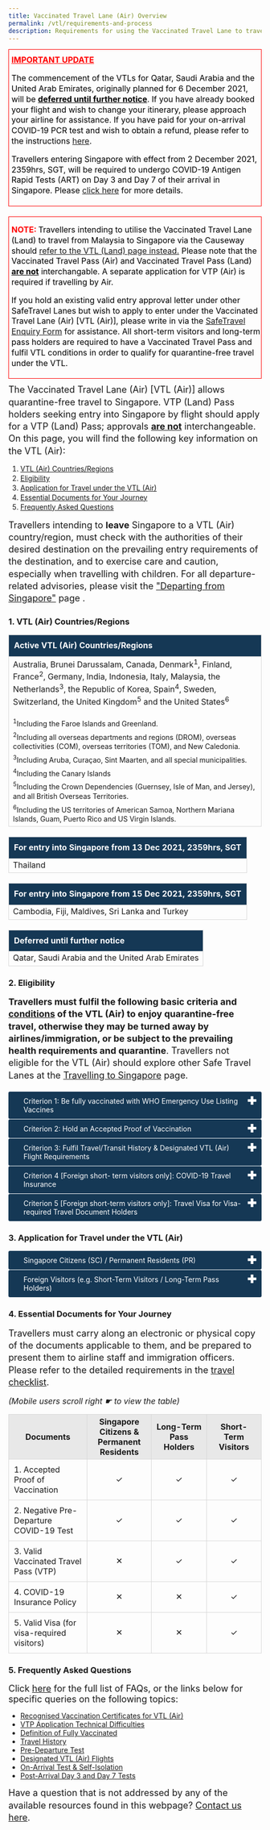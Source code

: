 ```yaml
---
title: Vaccinated Travel Lane (Air) Overview
permalink: /vtl/requirements-and-process
description: Requirements for using the Vaccinated Travel Lane to travel to Singapore by air
---
```

<div style="padding-left: 5px; padding-bottom: 20px; margin-bottom:20px; font-size:16px; line-height:1.0; color:red; border-style: solid; border-width: 1px;">
	<p style="font-size:16px; margin-top:10px; margin-bottom:0px;line-height:1.3; color:red;"><b><u>IMPORTANT UPDATE</u></b></p>
	<p style="font-size:16px; margin-top:15px; margin-bottom:0px;line-height:1.3;color:black;">The commencement of the VTLs for Qatar, Saudi Arabia and the United Arab Emirates, originally planned for 6 December 2021, will be <b><u>deferred until further notice</u></b>. If you have already booked your flight and wish to change your itinerary, please approach your airline for assistance. If you have paid for your on-arrival COVID-19 PCR test and wish to obtain a refund, please refer to the instructions <a href="/health/faq#refunds" target="_blank">here</a>.
	</p>
	<p style="font-size:16px; margin-top:15px; margin-bottom:0px;line-height:1.3;color:black;">Travellers entering Singapore with effect from 2 December 2021, 2359hrs, SGT, will be required to undergo COVID-19 Antigen Rapid Tests (ART) on Day 3 and Day 7 of their arrival in Singapore. Please <a href="/vtl/travel-checklist#postarrivaltests" target="_blank">click here</a> for more details.</p>
	</div>

<div style="padding-left: 5px; padding-bottom: 20px; margin-bottom:10px; font-size:16px; line-height:1.0; color:red; border-style: solid; border-width: 1px;">
	<p style="font-size:16px; margin-top:0px; margin-bottom:0px;line-height:1.3;"></p>
	<p style="font-size:16px; margin-top:15px; margin-bottom:0px;line-height:1.3;"><b><span style="color:red;">NOTE:</span> </b><span style="color:black;">Travellers intending to utilise the Vaccinated Travel Lane (Land) to travel from Malaysia to Singapore via the Causeway should <a href="/vtl-land/overview">refer to the VTL (Land) page instead.</a> Please note that the Vaccinated Travel Pass (Air) and Vaccinated Travel Pass (Land) <b><u>are not</u></b> interchangable. A separate application for VTP (Air) is required if travelling by Air.</span></p>
	<p style="font-size:16px; margin-top:15px; margin-bottom:0px;line-height:1.3;"><span style="color:black;">If you hold an existing valid entry approval letter under other SafeTravel Lanes but wish to apply to enter under the Vaccinated Travel Lane (Air) [VTL (Air)], please write in via the <a target="_blank" href="http://go.gov.sg/sto-enquiry">SafeTravel Enquiry Form</a> for assistance. All short-term visitors and long-term pass holders are required to have a Vaccinated Travel Pass and fulfil VTL conditions in order to qualify for quarantine-free travel under the VTL.</span></p>
	</div>

<!--<div style="padding-left: 5px; padding-bottom: 20px; padding-top:15px; font-size:16px; line-height:1.0; background-color:#f8f8f8; border-style: solid; border-width: 1px; margin-bottom:20px;">
	<p style="font-size:18px; margin-top:0px; margin-bottom:0px; line-height:1.5;"><span style="color:red;"><b>Please note that for Vaccinated Travel Pass (VTP) applications:</b></span></p>
		<ol style="font-size:18px; margin-top:20px; margin-bottom:0px; line-height:1.5;">
	<li style="font-size:18px; margin-top:20px; margin-bottom:0px; line-height:1.5;">There is <u><b>no quota</b></u> on VTPs issued for air travel. Due to the high volume of VTP applications, only those who are entering Singapore between 30 Nov 2021 and 6 Dec 2021 (both dates inclusive) may apply at this point in time.</li>
			<li style="font-size:18px; margin-top:20px; margin-bottom:0px; line-height:1.5;">Get ready your passport, <a href="/vtl/faq#QRcode" target="_blank">proof of vaccination</a> and self-isolation address before applying.</li>
			<li style="font-size:18px; margin-top:20px; margin-bottom:0px; line-height:1.5;">Singapore Citizens and Permanent Residents do not need to apply. However, <b>they must also comply with all the requirements stated in the</b> <a href="/vtl/travel-checklist" target="_blank"><b>VTL Traveller's Checklist</b></a>.</li>
	</ol>
</div>-->


<p style="font-size:18px; margin-top:0px; margin-bottom:0px; line-height:1.35;">The Vaccinated Travel Lane (Air) [VTL (Air)] allows quarantine-free travel to Singapore. VTP (Land) Pass holders seeking entry into Singapore by flight should apply for a VTP (Land) Pass; approvals <b><u>are not</u></b> interchangeable. On this page, you will find the following key information on the VTL (Air):</p>
<ol>
	<li style="line-height:1.35;"><a href="#countries">VTL (Air) Countries/Regions</a></li>
	<li style="line-height:1.35;"><a href="#Eligibility">Eligibility</a></li>
	<li style="line-height:1.35;"><a href="#Application">Application for Travel under the VTL (Air)</a></li>
	<li style="line-height:1.35;"><a href="#Documents">Essential Documents for Your Journey</a></li>
	<li style="line-height:1.35;"><a href="#FAQ">Frequently Asked Questions</a></li>
</ol>

<p style="font-size:18px; margin-top:0px; margin-bottom:0px; line-height:1.35;">Travellers intending to <b>leave</b> Singapore to a VTL (Air) country/region, must check with the authorities of their desired destination on the prevailing entry requirements of the destination, and to exercise care and caution, especially when travelling with children. For all departure-related advisories, please visit the <a target="_blank" href="/departing/overview">"Departing from Singapore"</a> page .</p>

<div id="countries"></div>

### 1. VTL (Air) Countries/Regions

<table>
<tbody>
	<tr>
<td style="font-size: 16px; border-left:1px solid #D8D8D8; border-right:1px solid #D8D8D8;border-top:1px solid #D8D8D8; border-bottom:1px solid #D8D8D8; text-align:left;vertical-align:middle;padding:10px; background-color:#153855;color:white; line-height:1.35;"><b>Active VTL (Air) Countries/Regions</b></td>
		</tr>
	<tr>
	<td style="font-size: 16px; border-left:1px solid #D8D8D8; border-right:1px solid #D8D8D8;border-top:1px solid #D8D8D8; border-bottom:1px solid #D8D8D8; text-align: left; vertical-align:middle; line-height:1.35;"> Australia, Brunei Darussalam, Canada, Denmark<sup>1</sup>, Finland, France<sup>2</sup>, Germany, India, Indonesia, Italy, Malaysia, the Netherlands<sup>3</sup>, the Republic of Korea, Spain<sup>4</sup>, Sweden, Switzerland, the United Kingdom<sup>5</sup> and the United States<sup>6</sup>
		<p style="margin-top:20px; margin-bottom:0px; font-size:14px; line-height:1.35;"><sup>1</sup>Including the Faroe Islands and Greenland.</p>
<p style="margin-top:5px; margin-bottom:0px; font-size:14px; line-height:1.35;"><sup>2</sup>Including all overseas departments and regions (DROM), overseas collectivities (COM), overseas territories (TOM), and New Caledonia.</p>
<p style="margin-top:5px; margin-bottom:0px; font-size:14px; line-height:1.35;"><sup>3</sup>Including Aruba, Curaçao, Sint Maarten, and all special municipalities.</p>
<p style="margin-top:5px; margin-bottom:0px; font-size:14px; line-height:1.35;"><sup>4</sup>Including the Canary Islands</p>
<p style="margin-top:5px; margin-bottom:0px; font-size:14px; line-height:1.35;"><sup>5</sup>Including the Crown Dependencies (Guernsey, Isle of Man, and Jersey), and all British Overseas Territories.</p>
<p style="margin-top:5px; margin-bottom:0px; font-size:14px; line-height:1.35;"><sup>6</sup>Including the US territories of American Samoa, Northern Mariana Islands, Guam, Puerto Rico and US Virgin Islands.</p>
</td>
	</tr>
	</tbody>
	</table>

<p style="margin-top:20px;"></p>
<table>
<tbody>
	<tr>
<td style="font-size: 16px; line-height:1.35;border-left:1px solid #D8D8D8; border-right:1px solid #D8D8D8;border-top:1px solid #D8D8D8; border-bottom:1px solid #D8D8D8; text-align:left;vertical-align:middle;padding:10px; background-color:#153855; color:white;"><b>For entry into Singapore from 13 Dec 2021, 2359hrs, SGT</b></td>
		</tr>
	<tr>
	<td style="font-size: 16px; line-height:1.35; border-left:1px solid #D8D8D8; border-right:1px solid #D8D8D8;border-top:1px solid #D8D8D8; border-bottom:1px solid #D8D8D8; text-align: left; vertical-align:middle;">Thailand</td>
	</tr>
	</tbody>
	</table>
<p style="margin-top:20px;"></p>
<table>
<tbody>
	<tr>
<td style="font-size: 16px; line-height:1.35;border-left:1px solid #D8D8D8; border-right:1px solid #D8D8D8;border-top:1px solid #D8D8D8; border-bottom:1px solid #D8D8D8; text-align:left;vertical-align:middle;padding:10px; background-color:#153855; color:white;"><b>For entry into Singapore from 15 Dec 2021, 2359hrs, SGT</b></td>
		</tr>
	<tr>
	<td style="font-size: 16px; line-height:1.35; border-left:1px solid #D8D8D8; border-right:1px solid #D8D8D8;border-top:1px solid #D8D8D8; border-bottom:1px solid #D8D8D8; text-align: left; vertical-align:middle;">Cambodia, Fiji, Maldives, Sri Lanka and Turkey</td>
	</tr>
	</tbody>
	</table>
<p style="margin-top:20px;"></p>
<table>
<tbody>
	<tr>
<td style="font-size: 16px; line-height:1.35;border-left:1px solid #D8D8D8; border-right:1px solid #D8D8D8;border-top:1px solid #D8D8D8; border-bottom:1px solid #D8D8D8; text-align:left;vertical-align:middle;padding:10px; background-color:#153855; color:white;"><b>Deferred until further notice</b></td>
		</tr>
	<tr>
	<td style="font-size: 16px; line-height:1.35; border-left:1px solid #D8D8D8; border-right:1px solid #D8D8D8;border-top:1px solid #D8D8D8; border-bottom:1px solid #D8D8D8; text-align: left; vertical-align:middle;">Qatar, Saudi Arabia and the United Arab Emirates</td>
	</tr>
	</tbody>
	</table>
<p style="margin-top:20px;"></p>
<!--<table>
<tbody>
	<tr>
<td style="font-size: 16px; line-height:1.35; border-left:1px solid #D8D8D8; border-right:1px solid #D8D8D8;border-top:1px solid #D8D8D8; border-bottom:1px solid #D8D8D8; text-align:left;vertical-align:middle;padding:10px;"><b>[Active VTL Countries/Regions]</b></td>
		<td style="font-size: 16px; line-height:1.35; border-left:1px solid #D8D8D8; border-right:1px solid #D8D8D8;border-top:1px solid #D8D8D8; border-bottom:1px solid #D8D8D8; text-align: left; vertical-align:middle;"> Australia, Brunei Darussalam, Canada, Denmark<sup>1</sup>, Germany, France<sup>2</sup>, Italy, the Netherlands<sup>3</sup>, the Republic of Korea, Spain<sup>4</sup>, Switzerland, the United Kingdom<sup>5</sup> and the United States<sup>6</sup></td>
</tr>
		<tr>
<td style="font-size: 16px; line-height:1.35; border-left:1px solid #D8D8D8; border-right:1px solid #D8D8D8;border-top:1px solid #D8D8D8; border-bottom:1px solid #D8D8D8; text-align:left;vertical-align:middle;padding:10px;"><b>[For entry into Singapore from 28 Nov 2021, 2359hrs, SGT]</b></td>
		<td style="font-size: 16px; line-height:1.35; border-left:1px solid #D8D8D8; border-right:1px solid #D8D8D8;border-top:1px solid #D8D8D8; border-bottom:1px solid #D8D8D8; text-align: left; vertical-align:middle;">Finland, India, Indonesia, Malaysia and Sweden</td>
</tr>
			<tr>
<td style="font-size: 16px; line-height:1.35; border-left:1px solid #D8D8D8; border-right:1px solid #D8D8D8;border-top:1px solid #D8D8D8; border-bottom:1px solid #D8D8D8; text-align:left;vertical-align:middle;padding:10px;"><b>[For entry into Singapore from 5 Dec 2021, 2359hrs, SGT]</b></td>
		<td style="font-size: 16px; line-height:1.35; border-left:1px solid #D8D8D8; border-right:1px solid #D8D8D8;border-top:1px solid #D8D8D8; border-bottom:1px solid #D8D8D8; text-align: left; vertical-align:middle;">Qatar, Saudi Arabia and the United Arab Emirates</td>
</tr>
	</tbody>
	</table>

<p style="margin-top:20px; margin-bottom:0px; font-size:16px; line-height:1.35;"><sup>1</sup>Including the Faroe Islands and Greenland.</p>
<p style="margin-top:5px; margin-bottom:0px; font-size:16px; line-height:1.35;"><sup>2</sup>Including all overseas departments and regions (DROM), overseas collectivities (COM), overseas territories (TOM), and New Caledonia.</p>
<p style="margin-top:5px; margin-bottom:0px; font-size:16px; line-height:1.35;"><sup>3</sup>Including Aruba, Curaçao, Sint Maarten, and all special municipalities.</p>
<p style="margin-top:5px; margin-bottom:0px; font-size:16px; line-height:1.35;"><sup>4</sup>Including the Canary Islands</p>
<p style="margin-top:5px; margin-bottom:0px; font-size:16px; line-height:1.35;"><sup>5</sup>Including the Crown Dependencies (Guernsey, Isle of Man, and Jersey), and all British Overseas Territories.</p>
<p style="margin-top:5px; margin-bottom:0px; font-size:16px; line-height:1.35;"><sup>6</sup>Including the US territories of American Samoa, Northern Mariana Islands, Guam, Puerto Rico and US Virgin Islands.</p>
-->

<!--<p style="font-size:18px; margin-top:0px; margin-bottom:15px; line-height:1.35;"><b>[Active VTL Countries/Regions]</b> Australia, Brunei Darussalam, Canada, Denmark<sup>1</sup>, France<sup>2</sup>, Germany, Italy, the Netherlands<sup>3</sup>, the Republic of Korea, Spain<sup>4</sup>, Switzerland, the United Kingdom<sup>5</sup> and the United States<sup>6</sup></p>

<p style="font-size:18px; margin-top:0px; margin-bottom:15px; line-height:1.35;"><b>[For entry into Singapore from 28 Nov 2021, 2359hrs, SGT]</b> Finland, India, Indonesia, Malaysia and Sweden</p>

<p style="font-size:18px; margin-top:0px; margin-bottom:15px; line-height:1.35;"><b>[For entry into Singapore from 5 Dec 2021, 2359hrs, SGT]</b> Qatar, Saudi Arabia, the United Arab Emirates</p>-->



<div id="Eligibility"></div>

### 2. Eligibility

<p style="font-size:18px; margin-top:0px; margin-bottom:20px; line-height:1.35;"><b>Travellers must fulfil the following basic criteria and <a target="_blank" href="/vtl/conditions">conditions</a> of the VTL (Air) to enjoy quarantine-free travel, otherwise they may be turned away by airlines/immigration, or be subject to the prevailing health requirements and quarantine</b>. Travellers not eligible for the VTL (Air) should explore other Safe Travel Lanes at the <a href="/arriving/overview" target="_blank">Travelling to Singapore</a> page.</p>


<html>

<head>
<meta charset="utf-8">
<title>Test Accordion</title>

<style>

input {
    display: none;
}

label {
    display: block;    
    padding: 10px 30px;
    margin: 0 0 1px 0;
    cursor: pointer;
    background: #153855;
    border-radius: 3px;
    color: #FFF;
    transition: ease .5s;
	position: relative;
}

label:hover {
    background: #346f9e;
}

label::after {
	font-family: "Font Awesome 5 Free";
	content: '\271A';
	font-weight: bold;
	font-size: 22px;
	position: absolute;
	right: 10px;
	top: 6px;
}

input:checked + label::after {
	content: '\2716';
}

.content {
    background: #FFFFFF;
    padding: 10px 25px;
    margin: 0 0 1px 0;
    border-radius: 3px;
}

input + label + .content {
    display: none;
}

input:checked + label + .content {
    display: block;
}
	
</style>
</head>
<body>

<input id="title1" type="checkbox">
<label for="title1">Criterion 1: Be fully vaccinated with WHO Emergency Use Listing Vaccines</label>

<div style="background-color:#edf4fa;" class="content">
<p style="line-height:1.3; font-size:18px;">Travellers must be fully vaccinated with WHO EUL vaccines (<a target="_blank" href="/health/vtsg">click here for definition</a> of fully vaccinated) at least two weeks before arrival in Singapore. </p>
<p style="line-height:1.3; font-size:18px;">Unvaccinated travellers who are 12 and below in this calendar year can travel to Singapore via the VTL (Air) if accompanied by a fully vaccinated VTL (Air) traveller.</p>
</div>

<input id="title2" type="checkbox">
<label for="title2">Criterion 2: Hold an Accepted Proof of Vaccination</label>

<div style="background-color:#edf4fa;" class="content" id="criteria">
<p style="line-height:1.3; font-size:18px;">Travellers must hold an accepted proof of vaccination in any of the following formats, depending on what is available in the traveller’s locality. More details can be found in our <a target="_blank" href="/vtl/faq#QRcode">FAQs</a>.</p>
	<p style="line-height:1.3; font-size:18px;">
	</p><ol style="margin-top:0px; list-style-type: disc;">
		<li style="font-size:18px; margin-top:10px; margin-bottom:0px; line-height:1.3;"><b>Singapore:</b>
			<ol style="list-style-type:lower-alpha;">
				<li style="line-height:1.3; margin-bottom:18px; font-size:18px;">Vaccination on the <a target="_blank" href="https://www.tracetogether.gov.sg/">TraceTogether</a> or <a target="_blank" href="https://www.healthhub.sg/">HealthHub app</a></li>
				<li style="line-height:1.3; margin-bottom:18px; font-size:18px;">Vaccination certificate(s) issued by the Singapore Ministry of Health; or</li>
				<li style="line-height:1.3; margin-bottom:18px; font-size:18px;">For Long-Term Pass Holders or Short-Term Visitors with records in Singapore's National Immunisation Registry, a successful pinging of their records on the Vaccinated Travel Pass (Air) application portal.</li>
			</ol>
	</li>
		<li style="font-size:18px; margin-top:10px; margin-bottom:0px; line-height:1.3;"><b>Australia:</b> <a target="_blank" href="https://www.servicesaustralia.gov.au/individuals/subjects/getting-help-during-coronavirus-covid-19/covid-19-vaccinations/what-types-proof-there-are/international-covid-19-vaccination-certificate-proof">International COVID-19 Vaccination Certificate</a> (QR code in <a target="_blank" href="https://www.icao.int/Newsroom/Pages/New-ICAO-VDS-delivers-important-benefits-for-secure-and-efficient-COVID19-testing-and-vaccination-validation.aspx">ICAO Visible Digital Seal for Non-Constrained Environments</a> (VDS-NC) format) issued by any <a target="_blank" href="/vtl/requirements-and-process#countries">VTL (Air) country/region</a></li>
		<li style="font-size:18px; margin-top:10px; margin-bottom:0px; line-height:1.3;"><b>Brunei:</b> Proof of vaccination on the <a target="_blank" href="http://www.moh.gov.bn/SitePages/bruhealth.aspx">BruHealth app</a></li>
		<li style="font-size:18px; margin-top:10px; margin-bottom:0px; line-height:1.3;"><b>Canada:</b> <a target="_blank" href="https://smarthealth.cards/en/faq.html">SMART Health Cards (SHC)</a> issued by any Canadian province</li>
		<li style="font-size:18px; margin-top:10px; margin-bottom:0px; line-height:1.3;"><b>Denmark, Finland, France, Germany, Italy, Netherlands, Spain, Sweden, Switzerland:</b> <a target="_blank" href="https://ec.europa.eu/info/live-work-travel-eu/coronavirus-response/safe-covid-19-vaccines-europeans/eu-digital-covid-certificate_en">EU Digital COVID Certificate (EU DCC)</a> of vaccination issued by any <a href="/vtl/requirements-and-process#countries">VTL (Air) country/region</a>. One certificate, showing the final dose in the series (i.e. 1/1 or 2/2). </li>
	<li style="font-size:18px; margin-top:10px; margin-bottom:0px; line-height:1.3;"><b>India:</b> International Travel Certificate in the <a target="_blank" href="https://divoc.egov.org.in/">Digital Infrastructure for Vaccination Open Credentialing (DIVOC) standard</a>, available on the <a target="_blank" href="https://www.cowin.gov.in/">Co-WIN</a> platform.</li>	
		<li style="font-size:18px; margin-top:10px; margin-bottom:0px; line-height:1.3;"><b>Indonesia:</b> Proof of vaccination on the <a href="https://www.pedulilindungi.id/" target="_blank">PeduliLindungi app</a></li>
		<li style="font-size:18px; margin-top:10px; margin-bottom:0px; line-height:1.3;"><b>Malaysia:</b> Digital Certificate for COVID-19 Vaccination downloaded or shown on the <a href="https://mysejahtera.malaysia.gov.my/intro_en/" target="_blank">MySejahtera app</a></li>
		<!--<li style="font-size:18px; margin-top:10px; margin-bottom:0px; line-height:1.3;"><b>India:</b> International Travel Certificate in the <a target="_blank" href="https://divoc.egov.org.in/">Digital Infrastructure for Vaccination Open Credentialing (DIVOC) standard</a>, available on the <a target="_blank" href="https://www.cowin.gov.in/">Co-WIN</a> platform.</li>
		<li style="font-size:18px; margin-top:10px; margin-bottom:0px; line-height:1.3;"><b>Indonesia:</b> Proof of vaccination on the <a target="_blank" href="https://www.pedulilindungi.id/">PeduliLindungi app</a></li>
		<li style="font-size:18px; margin-top:10px; margin-bottom:0px; line-height:1.3;"><b>Malaysia:</b> Digital Certificate for COVID-19 Vaccination downloaded or shown on the <a target="_blank" href="https://mysejahtera.malaysia.gov.my/intro_en/">MySejahtera app</a></li>
		<li style="font-size:18px; margin-top:10px; margin-bottom:0px; line-height:1.3;"><b>Qatar:</b> COVID-19 Vaccination Certificate downloaded from Qatar Ministry of Public Health’s <a target="_blank" href="https://cert-covid19.moph.gov.qa/Home/Index">website</a></li>-->
		<li style="font-size:18px; margin-top:10px; margin-bottom:0px; line-height:1.3;"><b>Republic of Korea:</b> Static vaccination certificate QR code on the <a target="_blank" href="https://ncv.kdca.go.kr/coov">COOV app</a> or COVID-19 Vaccination Certificate issued by the Korea Disease Control and Prevention Agency (KDCA) downloaded from the <a target="blank" href="https://nip.kdca.go.kr/irgd/civil.do?MnLv1=2&amp;MnLv2=3">KDCA website</a></li>
		<!--<li style="font-size:18px; margin-top:10px; margin-bottom:0px; line-height:1.3;"><b>Saudi Arabia:</b> Proof of vaccination on the <a target="_blank" href="https://ta.sdaia.gov.sa/en/index">Tawakkalna app</a></li>
		<li style="font-size:18px; margin-top:10px; margin-bottom:0px; line-height:1.3;"><b>United Arab Emirates:</b> Proof of vaccination on the <a target="_blank" href="https://alhosnapp.ae/en/home">AlHosn app</a> </li>-->
		<li style="font-size:18px; margin-top:10px; margin-bottom:0px; line-height:1.3;"><b>United Kingdom:</b> 
			<ol style="list-style-type:lower-alpha;">
			<li style="line-height:1.3; margin-bottom:18px; font-size:18px;"><a target="_blank" href="https://www.gov.uk/guidance/nhs-covid-pass">National Health Service (“NHS”) COVID Pass</a> of vaccination; or</li>
			<li style="line-height:1.3; margin-bottom:18px; font-size:18px;">Northern Ireland COVID certificate issued by <a target="_blank" href="http://online.hscni.net/">Health and Social Care (HSC)</a> in Northern Ireland (e.g. found on the <a target="_blank" href="https://www.nidirect.gov.uk/services/coronavirus-covid-19-covid-certificate-ni-residents">COVIDCert Northern Ireland (“NI”) app</a>)</li>
			<p style="margin-top:10px; font-size:18px; line-height:1.3;">One QR code per dose; or</p>
			<li style="line-height:1.3; margin-bottom:18px; font-size:18px;"><b>[For children aged 13 to 15]</b> Digital vaccination record retrieved from the public health database of the local health authority.</li>
			</ol>
		</li>
		<li style="font-size:18px; margin-top:10px; margin-bottom:0px; line-height:1.3;"><b>United States of America (any of the following):</b> 
			<ol style="list-style-type:lower-alpha;">
			<li style="line-height:1.3; margin-bottom:18px; font-size:18px;"><a target="_blank" href="https://smarthealth.cards/faq.html">SMART Health Cards (SHC)</a> issued by CommonTrust Network issuers (listed <a target="_blank" href="https://www.commontrustnetwork.org/verifier-list">here</a> and <a target="_blank" href="https://www.commonhealth.org/smart-health-cards">here</a>) or <a target="_blank" href="https://vci.org/issuers">Vaccination Credential Initiative issuers</a></li>
		<li style="font-size:18px; margin-top:10px; margin-bottom:0px; line-height:1.3;"><a target="_blank" href="https://www.cdc.gov/vaccines/programs/iis/contacts-locate-records.html">Digital vaccination record retrieved from the public health database of the state or the local health authority</a></li>
		<li style="font-size:18px; margin-top:10px; margin-bottom:0px; line-height:1.3;">Physical vaccination record and a letter signed by the state, local health authority or vaccination provider to attest to the passenger’s vaccination status. The attestation letter should contain:
			<ol style="list-style-type:lower-roman;">
				<li style="line-height:1.3; margin-bottom:18px; font-size:18px;">the passenger’s name and at least one other personal identifier such as the date of birth or passport number corresponding exactly with the information in the passenger’s passport used for entry into Singapore; </li>
				<li style="line-height:1.3; margin-bottom:18px; font-size:18px;">the name of the vaccine administered for each dose; and</li>
				<li style="line-height:1.3; margin-bottom:18px; font-size:18px;">the date when each dose was administered.</li>
				</ol>		
			</li>	
			</ol>
		</li>
	</ol>
	<p style="font-size:18px; margin-top:25px; margin-bottom:15px; line-height:1.35;"><b>For entry into Singapore from 6 Dec 2021, 2359hrs:</b></p>
	<ol style="margin-top:0px; list-style-type: disc;">
		<li style="font-size:18px; margin-top:10px; margin-bottom:0px; line-height:1.3;"><b>All other European Union Member States or non-EU countries* that have joined the EU DCC system (listed <a href="https://ec.europa.eu/info/live-work-travel-eu/coronavirus-response/safe-covid-19-vaccines-europeans/eu-digital-covid-certificate_en" target="_blank">here</a>):</b> <a href="https://ec.europa.eu/info/live-work-travel-eu/coronavirus-response/safe-covid-19-vaccines-europeans/eu-digital-covid-certificate_en" target="_blank">EU Digital COVID Certificate (EU DCC)</a> of vaccination</li>
	</ol>
	<p style="font-size:18px; margin-top:25px; margin-bottom:15px; line-height:1.35; color:red;"><i>*Travellers must continue to fulfil all <a href="/vtl/conditions" target="_blank">VTL conditions</a>, including travel history requirements, and must arrive in Singapore on a designated VTL flight.</i></p>
<p style="font-size:18px; margin-top:25px; margin-bottom:15px; line-height:1.35;"><b>For entry into Singapore from 13 Dec 2021, 2359hrs:</b></p>
	<ol style="margin-top:0px; list-style-type: disc;">
		<li style="font-size:18px; margin-top:10px; margin-bottom:0px; line-height:1.3;"><b>Thailand:</b> International COVID-19 Vaccination Certificate issued by the Department of Disease Control, Ministry of Public Health, Thailand</li>
	</ol>
	<p style="font-size:18px; margin-top:25px; margin-bottom:15px; line-height:1.35;"><b>For entry into Singapore from 15 Dec 2021, 2359hrs:</b></p>
	<ol style="margin-top:0px; list-style-type: disc;">
		<!--<li style="font-size:18px; margin-top:10px; margin-bottom:0px; line-height:1.3;"><b>Bahrain:</b> COVID-19 Vaccination Certificate issued by the Ministry of Health, Kingdom of Bahrain</li>-->
		<li style="font-size:18px; margin-top:10px; margin-bottom:0px; line-height:1.3;"><b>Cambodia:</b> COVID-19 Vaccination Card issued by the Ministry of Health / Ministry of Defence in Cambodia</li>
		<!--<li style="font-size:18px; margin-top:10px; margin-bottom:0px; line-height:1.3;"><b>Egypt:</b> COVID-19 Vaccine Certificate issued by the Ministry of Health & Population, Arab Republic of Egypt</li>-->
		<li style="font-size:18px; margin-top:10px; margin-bottom:0px; line-height:1.3;"><b>Fiji:</b> COVID-19 Vaccination Certificate issued by Republic of Fiji</li>
		<li style="font-size:18px; margin-top:10px; margin-bottom:0px; line-height:1.3;"><b>Maldives:</b> COVID-19 Digital Certification downloaded from the Health Protection Agency Maldives’ <a href="https://covidsafe.gov.mv/" target="_blank">website</a></li>
		<li style="font-size:18px; margin-top:10px; margin-bottom:0px; line-height:1.3;"><b>Sri Lanka:</b> Certificate of COVID-19 Vaccination issued by the Sri Lankan Ministry of Health</li>
	</ol>
	<!--<p style="font-size:18px; margin-top:25px; margin-bottom:15px; line-height:1.35;"><b>Deferred until further notice:</b></p>
	<ol style="margin-top:0px; list-style-type: disc;">
		<li style="font-size:18px; margin-top:10px; margin-bottom:0px; line-height:1.3;"><b>Qatar:</b> COVID-19 Vaccination Certificate downloaded from Qatar Ministry of Public Health’s <a href="https://cert-covid19.moph.gov.qa/Home/Index" target="_blank">website</a> </li>
		<li style="font-size:18px; margin-top:10px; margin-bottom:0px; line-height:1.3;"><b>Saudi Arabia:</b> Proof of vaccination (e.g. COVID-19 Vaccination Certificate) on the <a href="https://ta.sdaia.gov.sa/en/index" target="_blank">Tawakkalna app</a></li>
		<li style="font-size:18px; margin-top:10px; margin-bottom:0px; line-height:1.3;"><b>United Arab Emirates:</b> Proof of vaccination (e.g. COVID-19 Vaccination Card) on the <a href="https://alhosnapp.ae/en/home" target="_blank">AlHosn app</a></li>
	</ol>-->
</div>

<input id="title3" type="checkbox">
<label for="title3">Criterion 3: Fulfil Travel/Transit History &amp; Designated VTL (Air) Flight Requirements</label>

<div style="background-color:#edf4fa;" class="content">
	<p style="line-height:1.3; font-size:18px;">Travellers must:</p>
	<ol style="margin-top:0px; list-style-type: lower-latin;">
		<li style="font-size:18px; margin-top:10px; margin-bottom:0px; line-height:1.3;">Have only travelled to / transited via any <a href="#countries"> VTL (Air) countries/regions</a>, Category I countries/regions (Hong Kong, Macao, Mainland China, Taiwan), and/or Singapore, in the last 14 consecutive days before departure for Singapore.
		</li>
		<li style="font-size:18px; margin-top:10px; margin-bottom:0px; line-height:1.3;">Arrive in Singapore on a designated VTL (Air) flight (list available in the in the <a target="_blank" href="/vtl/travel-checklist">VTL (Air) Traveller’s Checklist</a>). Travellers should note that <b>not all flights departing from the VTL (Air) countries/regions are designated.</b> They are strongly encouraged to consult their airlines to confirm the flight numbers and days of operation of the designated VTL (Air) flights.</li>
	</ol>
</div>

<input id="title4" type="checkbox">
<label for="title4">Criterion 4 [Foreign short- term visitors only]: COVID-19 Travel Insurance</label>

<div style="background-color:#edf4fa;" class="content">
<p style="line-height:1.3; font-size:18px;">All short-term visitors travelling to Singapore under VTL (Air), must purchase a suitable travel insurance with a minimum coverage of S$30,000 against COVID-19 related medical charges. Travellers may be insured with a Singapore or overseas-based insurer. For the list of available travel insurance products offered in Singapore, click <a target="_blank" href="/health/insurance-and-treatment#insurance">here</a>.</p>
</div>

<input id="title5" type="checkbox">
<label for="title5">Criterion 5 [Foreign short-term visitors only]: Travel Visa for Visa-required Travel Document Holders</label>

<div style="background-color:#edf4fa;" class="content">
<p style="line-height:1.3; font-size:18px;">Foreign short term visitors holding travel documents that require a visa to enter Singapore, must apply for a visa. Travellers who are unsure if they require an entry visa or wish to apply for a visa should click <a target="_blank" href="https://www.ica.gov.sg/enter-depart/entry_requirements/visa_requirements">here</a> for more details.</p>
</div>
	</body>
</html>

<div id="Application"></div>

### 3. Application for Travel under the VTL (Air)

<html>

<head>
<meta charset="utf-8">
<title>Test Accordion</title>

<style>

input {
    display: none;
}

label {
    display: block;    
    padding: 10px 30px;
    margin: 0 0 1px 0;
    cursor: pointer;
    background: #153855;
    border-radius: 3px;
    color: #FFF;
    transition: ease .5s;
	position: relative;
}

label:hover {
    background: #346f9e;
}

label::after {
	font-family: "Font Awesome 5 Free";
	content: '\271A';
	font-weight: bold;
	font-size: 22px;
	position: absolute;
	right: 10px;
	top: 6px;
}

input:checked + label::after {
	content: '\2716';
}

.content {
    background: #FFFFFF;
    padding: 10px 25px;
    margin: 0 0 1px 0;
    border-radius: 3px;
}

input + label + .content {
    display: none;
}

input:checked + label + .content {
    display: block;
}
	
</style>
</head>
<body>

<input id="title6" type="checkbox">
<label for="title6">Singapore Citizens (SC) / Permanent Residents (PR)</label>

<div style="background-color:#edf4fa;" class="content">
<p style="line-height:1.3; font-size:18px;">All SC/PRs and unvaccinated children aged 12 and below in the current calendar year <b>do not need to make any applications under the Vaccinated Travel Lane</b>. <span style="color:red; font-size:18px;">However, <b>SC/PRs must also comply with all the requirements stated in the</b></span> <b><a target="_blank" href="/vtl/travel-checklist">VTL (Air) Traveller's Checklist</a></b>, failing which, the prevailing health control measures will apply, which may include serving a Stay Home Notice.</p>
	
<p style="line-height:1.3; font-size:18px;">SC/PRs who are not vaccinated in Singapore are strongly encouraged to submit their overseas vaccination certificate in their health declaration as part of the <a target="_blank" href="https://eservices.ica.gov.sg/sgarrivalcard/">SG Arrival Card</a> submission, to be submitted within 3 days prior to the date of their arrival in Singapore. <b>Please note that the physical arrival card ("white card") is no longer accepted</b>.</p>
	
<p style="line-height:1.3; font-size:18px;">SC/PR travellers will need to present an acceptable proof of vaccination for verification at check-in and arrival immigration. You are strongly encouraged to self-verify your vaccination certificate prior to your trip by referring to the guide <a target="_blank" href="/vtl/faq#verify">here</a>. Those who are vaccinated in Singapore are not required to submit their vaccination certificates as their vaccination records are already captured in the Singapore Ministry of Health (MOH) database.</p>
</div>
	
<input id="title7" type="checkbox">
<label for="title7">Foreign Visitors (e.g. Short-Term Visitors / Long-Term Pass Holders)</label>

<div style="background-color:#edf4fa;" class="content">
	<p style="line-height:1.3; font-size:18px;"><b><a target="_blank" href="https://go.gov.sg/vtl-portal">CLICK HERE TO APPLY</a> FOR A VACCINATED TRAVEL PASS (AIR) [VTP(AIR)]</b>
	</p>
	<table>
<tbody>
	<tr>
<td style="font-size: 16px; line-height:1.35;border-left:1px solid #D8D8D8; border-right:1px solid #D8D8D8;border-top:1px solid #D8D8D8; border-bottom:1px solid #D8D8D8; text-align:left;vertical-align:middle;padding:10px; background-color:#153855; color:white;"><b>VTL (Air) Country/Region</b></td>
		<td style="font-size: 16px; line-height:1.35;border-left:1px solid #D8D8D8; border-right:1px solid #D8D8D8;border-top:1px solid #D8D8D8; border-bottom:1px solid #D8D8D8; text-align:left;vertical-align:middle;padding:10px; background-color:#153855; color:white;"><b>Commencement of VTP (Air) Application</b></td>
		</tr>
		<tr>
	<td style="font-size: 16px; line-height:1.35; border-left:1px solid #D8D8D8; border-right:1px solid #D8D8D8;border-top:1px solid #D8D8D8; border-bottom:1px solid #D8D8D8; text-align: left; vertical-align:middle;">Thailand </td>
		<td style="font-size: 16px; line-height:1.35; border-left:1px solid #D8D8D8; border-right:1px solid #D8D8D8;border-top:1px solid #D8D8D8; border-bottom:1px solid #D8D8D8; text-align: left; vertical-align:middle;">7 Dec 2021, 1000hrs, SGT</td>
	</tr>
			<tr>
	<td style="font-size: 16px; line-height:1.35; border-left:1px solid #D8D8D8; border-right:1px solid #D8D8D8;border-top:1px solid #D8D8D8; border-bottom:1px solid #D8D8D8; text-align: left; vertical-align:middle;">Cambodia, Fiji, Maldives, Sri Lanka and Turkey </td>
		<td style="font-size: 16px; line-height:1.35; border-left:1px solid #D8D8D8; border-right:1px solid #D8D8D8;border-top:1px solid #D8D8D8; border-bottom:1px solid #D8D8D8; text-align: left; vertical-align:middle;">9 Dec 2021, 1000hrs, SGT</td>
	</tr>
	<tr>
	<td style="font-size: 16px; line-height:1.35; border-left:1px solid #D8D8D8; border-right:1px solid #D8D8D8;border-top:1px solid #D8D8D8; border-bottom:1px solid #D8D8D8; text-align: left; vertical-align:middle;">Qatar, Saudi Arabia and the United Arab Emirates </td>
		<td style="font-size: 16px; line-height:1.35; border-left:1px solid #D8D8D8; border-right:1px solid #D8D8D8;border-top:1px solid #D8D8D8; border-bottom:1px solid #D8D8D8; text-align: left; vertical-align:middle;">Deferred until further notice</td>
	</tr>
	</tbody>
	</table>	
	<ol style="margin-top:0px; list-style-type:disc;">
	<li style="font-size:18px; margin-top:10px; margin-bottom:0px; line-height:1.3;">There is <u><b>no quota</b></u> on VTPs issued for air travel. Due to the high volume of VTP (Air) applications, only those who are entering Singapore between <b>7 Dec 2021 and 13 Dec 2021 (both dates inclusive)</b> may apply at this point in time.</li>
			<li style="font-size:18px; margin-top:10px; margin-bottom:0px; line-height:1.3;">Get ready your passport, <a target="_blank" href="/vtl/faq#QRcode">proof of vaccination</a> and self-isolation address before applying.</li>
	</ol>
	<p></p>
	<p style="line-height:1.3; font-size:18px;">Please note the following when making the application:</p>
	<ol style="margin-top:0px; list-style-type:disc;">
		<li style="font-size:18px; margin-top:10px; margin-bottom:0px; line-height:1.3;">VTL (Air) travellers must also refer to this <a target="_blank" href="/vtl/travel-checklist">travel checklist</a> and the <a target="_blank" href="/vtl/conditions">VTL (Air) conditions</a> to ensure they satisfy all VTL (Air) requirements, otherwise they may be denied entry to Singapore.</li>
		<li style="font-size:18px; margin-top:10px; margin-bottom:0px; line-height:1.3;">Accompanying children aged 12 and below and are unvaccinated do not need to apply. </li>
		<li style="font-size:18px; margin-top:10px; margin-bottom:0px; line-height:1.3;">Applications must be supported with digitally verifiable vaccination certificate QR code(s), if required. Please see our <a target="_blank" href="/vtl/faq#QRcode">FAQs</a> for more details.</li>
		<li style="font-size:18px; margin-top:10px; margin-bottom:0px; line-height:1.3;">A VTP is valid for 6 calendar days from the traveller’s chosen date of entry.</li>
		<li style="font-size:18px; margin-top:10px; margin-bottom:0px; line-height:1.3;">If you encounter an error upon uploading the QR code on your vaccination certificate onto the VTP application portal, despite meeting the requirements (<b>See Criteria 2 above</b>), please write to the Safe Travel Office using the <a target="_blank" href="https://go.gov.sg/sto-enquiry">enquiry form here</a> and provide your vaccination certificate.</li>	
	</ol>
	</div>
	</body>
</html>

<div id="Documents"></div>

### 4. Essential Documents for Your Journey

<p style="font-size:18px; margin-top:10px; margin-bottom:15px; line-height:1.35;">Travellers must carry along an electronic or physical copy of the documents applicable to them, and be prepared to present them to airline staff and immigration officers. Please refer to the detailed requirements in the <a target="_blank" href="/vtl/travel-checklist">travel checklist</a>.</p>

<i style="font-size:16px;">(Mobile users scroll right ☛ to view the table)</i>

<table>
<thead>
<tr>
<th style="font-size: 16px; border-left:1px solid #D8D8D8; border-right:1px solid #D8D8D8;border-top:1px solid #D8D8D8; border-bottom:1px solid #D8D8D8; background-color:#E8E8E8; text-align:center; width: 300px;vertical-align:middle;"><b>Documents</b></th>
	<th style="font-size: 16px; border-left:1px solid #D8D8D8; border-right:1px solid #D8D8D8;border-top:1px solid #D8D8D8; border-bottom:1px solid #D8D8D8; background-color:#E8E8E8; text-align:center; vertical-align:middle;width:200px;"><b>Singapore Citizens &amp; Permanent Residents</b></th>
		<th style="font-size: 16px; border-left:1px solid #D8D8D8; border-right:1px solid #D8D8D8;border-top:1px solid #D8D8D8; border-bottom:1px solid #D8D8D8; background-color:#E8E8E8; text-align:center; vertical-align:middle;width:200px;"><b>Long-Term Pass Holders</b></th>
		<th style="font-size: 16px; border-left:1px solid #D8D8D8; border-right:1px solid #D8D8D8;border-top:1px solid #D8D8D8; border-bottom:1px solid #D8D8D8; background-color:#E8E8E8; text-align:center; vertical-align:middle;width:200px;"><b>Short-Term Visitors</b></th>
</tr>
</thead>
<tbody>
	<tr>
<td style="font-size: 16px; border-left:1px solid #D8D8D8; border-right:1px solid #D8D8D8;border-top:1px solid #D8D8D8; border-bottom:1px solid #D8D8D8; text-align:left;vertical-align:middle;padding:10px;">1. Accepted Proof of Vaccination</td>
		<td style="font-size: 16px; border-left:1px solid #D8D8D8; border-right:1px solid #D8D8D8;border-top:1px solid #D8D8D8; border-bottom:1px solid #D8D8D8; text-align: center;">✓</td>
				<td style="font-size: 16px; border-left:1px solid #D8D8D8; border-right:1px solid #D8D8D8;border-top:1px solid #D8D8D8; border-bottom:1px solid #D8D8D8; text-align: center;">✓</td>
				<td style="font-size: 16px; border-left:1px solid #D8D8D8; border-right:1px solid #D8D8D8;border-top:1px solid #D8D8D8; border-bottom:1px solid #D8D8D8; text-align: center;">✓</td>
</tr>
		<tr>
<td style="font-size: 16px; border-left:1px solid #D8D8D8; border-right:1px solid #D8D8D8;border-top:1px solid #D8D8D8; border-bottom:1px solid #D8D8D8; text-align: left; padding:10px; vertical-align:middle;">2. Negative Pre-Departure COVID-19 Test</td>
		<td style="font-size: 16px; border-left:1px solid #D8D8D8; border-right:1px solid #D8D8D8;border-top:1px solid #D8D8D8; border-bottom:1px solid #D8D8D8; text-align: center;">✓</td>
					<td style="font-size: 16px; border-left:1px solid #D8D8D8; border-right:1px solid #D8D8D8;border-top:1px solid #D8D8D8; border-bottom:1px solid #D8D8D8; text-align: center;">✓</td>
					<td style="font-size: 16px; border-left:1px solid #D8D8D8; border-right:1px solid #D8D8D8;border-top:1px solid #D8D8D8; border-bottom:1px solid #D8D8D8; text-align: center;">✓</td>
</tr>
		<tr>
<td style="font-size: 16px; border-left:1px solid #D8D8D8; border-right:1px solid #D8D8D8;border-top:1px solid #D8D8D8; border-bottom:1px solid #D8D8D8; text-align: left;vertical-align:middle; padding:10px;">3. Valid Vaccinated Travel Pass (VTP)</td>
				<td style="font-size: 16px; border-left:1px solid #D8D8D8; border-right:1px solid #D8D8D8;border-top:1px solid #D8D8D8; border-bottom:1px solid #D8D8D8; text-align: center;">✕</td>
					<td style="font-size: 16px; border-left:1px solid #D8D8D8; border-right:1px solid #D8D8D8;border-top:1px solid #D8D8D8; border-bottom:1px solid #D8D8D8; text-align: center;">✓</td>
					<td style="font-size: 16px; border-left:1px solid #D8D8D8; border-right:1px solid #D8D8D8;border-top:1px solid #D8D8D8; border-bottom:1px solid #D8D8D8; text-align: center;">✓</td>
</tr>	
			<tr>
<td style="font-size: 16px; border-left:1px solid #D8D8D8; border-right:1px solid #D8D8D8;border-top:1px solid #D8D8D8; border-bottom:1px solid #D8D8D8; text-align: left;vertical-align:middle; padding:10px;">4. COVID-19 Insurance Policy</td>
				<td style="font-size: 16px; border-left:1px solid #D8D8D8; border-right:1px solid #D8D8D8;border-top:1px solid #D8D8D8; border-bottom:1px solid #D8D8D8; text-align: center;">✕</td>
								<td style="font-size: 16px; border-left:1px solid #D8D8D8; border-right:1px solid #D8D8D8;border-top:1px solid #D8D8D8; border-bottom:1px solid #D8D8D8; text-align: center;">✕</td>
									<td style="font-size: 16px; border-left:1px solid #D8D8D8; border-right:1px solid #D8D8D8;border-top:1px solid #D8D8D8; border-bottom:1px solid #D8D8D8; text-align: center;">✓</td>
</tr>	
				<tr>
<td style="font-size: 16px; border-left:1px solid #D8D8D8; border-right:1px solid #D8D8D8;border-top:1px solid #D8D8D8; border-bottom:1px solid #D8D8D8; ext-align: left;vertical-align:middle; padding:10px;">5. Valid Visa (for visa-required visitors)</td>
								<td style="font-size: 16px; border-left:1px solid #D8D8D8; border-right:1px solid #D8D8D8;border-top:1px solid #D8D8D8; border-bottom:1px solid #D8D8D8; text-align: center;">✕</td>
													<td style="font-size: 16px; border-left:1px solid #D8D8D8; border-right:1px solid #D8D8D8;border-top:1px solid #D8D8D8; border-bottom:1px solid #D8D8D8; text-align: center;">✕</td>
													<td style="font-size: 16px; border-left:1px solid #D8D8D8; border-right:1px solid #D8D8D8;border-top:1px solid #D8D8D8; border-bottom:1px solid #D8D8D8; text-align: center;">✓</td>
</tr>	
</tbody>
</table>


<div id="FAQ"></div>

### 5. Frequently Asked Questions

<span style="font-size:18px;">Click <a target="_blank" href="/vtl/faq">here</a> for the full list of FAQs, or the links below for specific queries on the following topics:</span>
- <a target="_blank" href="/vtl/faq#QRcode">Recognised Vaccination Certificates for VTL (Air)</a>
- <a target="_blank" href="/vtl/faq#invalidcode">VTP Application Technical Difficulties</a>
- <a target="_blank" href="/health/vtsg">Definition of Fully Vaccinated</a>
- <a target="_blank" href="/vtl/faq#THReq">Travel History</a>
- <a target="_blank" href="/vtl/faq#PDT">Pre-Departure Test</a>
- <a target="_blank" href="/vtl/faq#Flight">Designated VTL (Air) Flights</a>
- <a target="_blank" href="/vtl/faq#OAT">On-Arrival Test &amp; Self-Isolation</a>
- <a target="_blank" href="/vtl/faq#postarrivaltests">Post-Arrival Day 3 and Day 7 Tests</a>

<p style="font-size:18px; margin-top:0px; margin-bottom:0px; line-height:1.35;">Have a question that is not addressed by any of the available resources found in this webpage? <a target="_blank" href="https://go.gov.sg/sto-enquiry">Contact us here</a>.</p>
